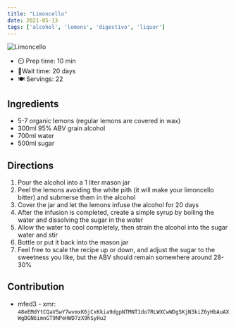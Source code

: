 ```yaml
---
title: "Limoncello"
date: 2021-05-13
tags: ['alcohol', 'lemons', 'digestivo', 'liquor']
---
```


![Limoncello](/pix/limoncello.webp)

- ⏲️ Prep time: 10 min
- 🍳Wait time: 20 days
- 🍽️ Servings: 22

## Ingredients

- 5-7 organic lemons (regular lemons are covered in wax)
- 300ml 95% ABV grain alcohol
- 700ml water
- 500ml sugar

## Directions

1. Pour the alcohol into a 1 liter mason jar
2. Peel the lemons avoiding the white pith (it will make your limoncello bitter) and submerse them in the alcohol
3. Cover the jar and let the lemons infuse the alcohol for 20 days
4. After the infusion is completed, create a simple syrup by boiling the water and dissolving the sugar in the water
5. Allow the water to cool completely, then strain the alcohol into the sugar water and stir
6. Bottle or put it back into the mason jar
7. Feel free to scale the recipe up or down, and adjust the sugar to the sweetness you like, but the ABV should remain somewhere around 28-30%

## Contribution

- mfed3 - xmr: `48eEMdYtCQaV5wY7wvmxK6jCxKkia9dgpNTMNT1do7RLWXCwWDgSKjN3kiZ6yHbAuAXWgDGN6imnGT9NPeHWD7zX9hSyHu2`
